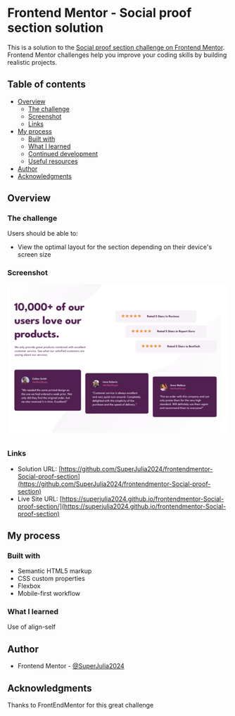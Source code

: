 # Frontend Mentor - Social proof section solution

This is a solution to the [Social proof section challenge on Frontend Mentor](https://www.frontendmentor.io/challenges/social-proof-section-6e0qTv_bA). Frontend Mentor challenges help you improve your coding skills by building realistic projects.

## Table of contents

- [Overview](#overview)
  - [The challenge](#the-challenge)
  - [Screenshot](#screenshot)
  - [Links](#links)
- [My process](#my-process)
  - [Built with](#built-with)
  - [What I learned](#what-i-learned)
  - [Continued development](#continued-development)
  - [Useful resources](#useful-resources)
- [Author](#author)
- [Acknowledgments](#acknowledgments)

## Overview

### The challenge

Users should be able to:

- View the optimal layout for the section depending on their device's screen size

### Screenshot

![](./screenshot.png)

### Links

- Solution URL: [https://github.com/SuperJulia2024/frontendmentor-Social-proof-section](https://github.com/SuperJulia2024/frontendmentor-Social-proof-section)
- Live Site URL: [https://superjulia2024.github.io/frontendmentor-Social-proof-section/](https://superjulia2024.github.io/frontendmentor-Social-proof-section)

## My process

### Built with

- Semantic HTML5 markup
- CSS custom properties
- Flexbox
- Mobile-first workflow

### What I learned

Use of align-self

## Author

- Frontend Mentor - [@SuperJulia2024](https://www.frontendmentor.io/profile/Superjulia2024)

## Acknowledgments

Thanks to FrontEndMentor for this great challenge
